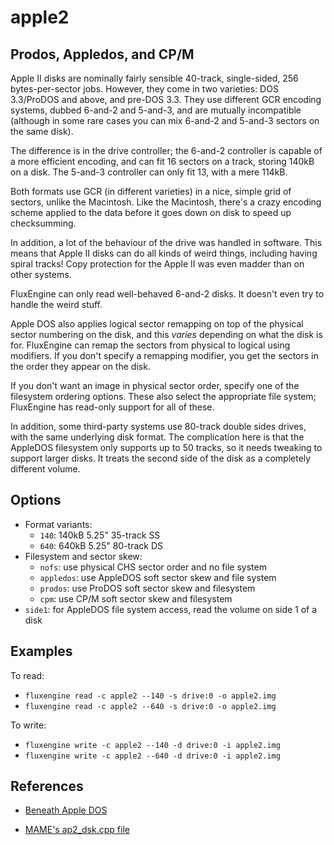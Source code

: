 apple2
====
## Prodos, Appledos, and CP/M
<!-- This file is automatically generated. Do not edit. -->

Apple II disks are nominally fairly sensible 40-track, single-sided, 256
bytes-per-sector jobs. However, they come in two varieties: DOS 3.3/ProDOS and
above, and pre-DOS 3.3. They use different GCR encoding systems, dubbed
6-and-2 and 5-and-3, and are mutually incompatible (although in some rare
cases you can mix 6-and-2 and 5-and-3 sectors on the same disk).

The difference is in the drive controller; the 6-and-2 controller is capable
of a more efficient encoding, and can fit 16 sectors on a track, storing
140kB on a disk. The 5-and-3 controller can only fit 13, with a mere 114kB.

Both formats use GCR (in different varieties) in a nice, simple grid of
sectors, unlike the Macintosh. Like the Macintosh, there's a crazy encoding
scheme applied to the data before it goes down on disk to speed up
checksumming.

In addition, a lot of the behaviour of the drive was handled in software.
This means that Apple II disks can do all kinds of weird things, including
having spiral tracks! Copy protection for the Apple II was even madder than
on other systems.

FluxEngine can only read well-behaved 6-and-2 disks. It doesn't even try to
handle the weird stuff.

Apple DOS also applies logical sector remapping on top of the physical sector
numbering on the disk, and this _varies_ depending on what the disk is for.
FluxEngine can remap the sectors from physical to logical using modifiers.  If
you don't specify a remapping modifier, you get the sectors in the order they
appear on the disk.

If you don't want an image in physical sector order, specify one of the
filesystem ordering options. These also select the appropriate file system;
FluxEngine has read-only support for all of these.

In addition, some third-party systems use 80-track double sides drives, with
the same underlying disk format. The complication here is that the AppleDOS
filesystem only supports up to 50 tracks, so it needs tweaking to support
larger disks. It treats the second side of the disk as a completely different
volume.

## Options

  - Format variants:
      - `140`: 140kB 5.25" 35-track SS
      - `640`: 640kB 5.25" 80-track DS
  - Filesystem and sector skew:
      - `nofs`: use physical CHS sector order and no file system
      - `appledos`: use AppleDOS soft sector skew and file system
      - `prodos`: use ProDOS soft sector skew and filesystem
      - `cpm`: use CP/M soft sector skew and filesystem
  - `side1`: for AppleDOS file system access, read the volume on side 1 of a disk

## Examples

To read:

  - `fluxengine read -c apple2 --140 -s drive:0 -o apple2.img`
  - `fluxengine read -c apple2 --640 -s drive:0 -o apple2.img`

To write:

  - `fluxengine write -c apple2 --140 -d drive:0 -i apple2.img`
  - `fluxengine write -c apple2 --640 -d drive:0 -i apple2.img`

## References

  - [Beneath Apple DOS](https://fabiensanglard.net/fd_proxy/prince_of_persia/Beneath%20Apple%20DOS.pdf)

  - [MAME's ap2_dsk.cpp file](https://github.com/mamedev/mame/blob/4263a71e64377db11392c458b580c5ae83556bc7/src/lib/formats/ap2_dsk.cpp)

